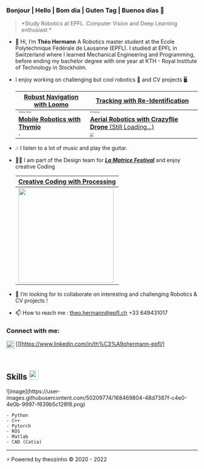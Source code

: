 
### Bonjour | Hello | Bom dia | Guten Tag | Buenos dias 👋

> *Study Robotics at EPFL. Computer Vision and Deep Learning enthusiast *

- 👋 Hi, I’m **Théo Hermann**
    A Robotics master student at the Ecole Polytechnique Fédérale de Lausanne (EPFL).
    I studied at EPFL in Switzerland where I learned Mechanical Engineering and Programming,
    before ending my bachelor degree with one year at KTH - Royal Institute of Technology in Stockholm.

- I enjoy working on challenging but cool robotics 🤖 and CV projects 🖥️. 

  | [**Robust Navigation with Loomo**]() | [**Tracking with Re-Identification**](https://github.com/theoh-io/Single-Person-Tracking-Benchmark) |
  | ------------------------------------------------------------ | ------------------------------------------------------------ |
  | <img src="./gif/loomo.gif" alt="loomo follow" style="zoom: 30%;" /> | <img src="./gif/BlurBody.gif" alt="Tracking" style="zoom: 30%;" /> |
  | [**Mobile Robotics with Thymio**](https://github.com/theoh-io/EPFL_MobileRobotics_2021) |  [**Aerial Robotics with Crazyflie Drone** (Still Loading...)](https://github.com/theoh-io/Aerial-Robotics)|
  | <img src="./gif/thymio.gif" style="zoom: 30%;" />     | <img src="./gif/drone.gif" style="zoom: 60%;" />          |



- 🎶 I listen to a lot of music and play the guitar.

- 🧑‍🎨 I am part of the Design team for [***La Matrice Festival***](https://lamatricefestival.ch/) and enjoy creative Coding 

  | [**Creative Coding with Processing**](https://github.com/theoh-io/Creative-Coding) |
  | ------------------------------------------------------------ |
  | <img src="./gif/Logo.gif" width="250"/> |

- 💞️ I’m looking for to collaborate on interesting and challenging Robotics & CV projects !

- 📫 How to reach me :
    theo.hermann@epfl.ch
    +33 649431017

### Connect with me:

[<img align="left" alt="theohermann| LinkedIn" width="22px" src="https://cdn.jsdelivr.net/npm/simple-icons@v3/icons/linkedin.svg" />][https://www.linkedin.com/in/th%C3%A9ohermann-epfl/]

<br />

<h2> Skills <img src = "https://media2.giphy.com/media/QssGEmpkyEOhBCb7e1/giphy.gif?cid=ecf05e47a0n3gi1bfqntqmob8g9aid1oyj2wr3ds3mg700bl&rid=giphy.gif" width = 25px> </h2>![image](https://user-images.githubusercontent.com/50209774/168469804-48d7387f-c4e0-4e0b-9997-f639b5c128f8.png)

    - Python
    - C++
    - Pytorch
    - ROS
    - Matlab
    - CAD (Catia)
  
  
------

⚡️ Powered by theozinho © 2020 - 2022

